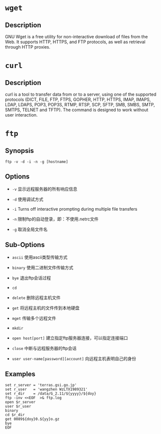 # `wget`

## Description

GNU Wget is a free utility for non-interactive download of files from the Web.  It supports HTTP, HTTPS, and FTP protocols, as well as retrieval through HTTP proxies.

# `curl`

## Description

curl is a tool to transfer data from or to a server, using one of the supported protocols (DICT, FILE, FTP, FTPS, GOPHER, HTTP, HTTPS, IMAP, IMAPS, LDAP, LDAPS, POP3, POP3S, RTMP, RTSP, SCP, SFTP, SMB, SMBS, SMTP, SMTPS, TELNET and TFTP). The command is designed to work without user interaction.

# `ftp`

## Synopsis

`ftp -v -d -i -n -g [hostname]`

## Options

- `-v` 显示远程服务器的所有响应信息

- `-d` 使用调试方式

- `-i` Turns off interactive prompting during multiple file transfers

- `-n` 限制ftp的自动登录，即：不使用.netrc文件

- `-g` 取消全局文件名

## Sub-Options

- `ascii` 使用ascii类型传输方式

- `binary` 使用二进制文件传输方式

- `bye` 退出ftp会话过程

- `cd`
 
- `delete` 删除远程主机文件

- `get` 将远程主机的文件传到本地硬盘

- `mget` 传输多个远程文件

- `mkdir`

- `open host[port]` 建立指定ftp服务器连接，可以指定连接端口

- `close` 中断与远程服务器的ftp会话

- `user user-name[password][account]` 向远程主机表明自己的身份

## Examples

```
set r_server = 'terras.gsi.go.jp'
set r_user   = 'wangzhen WzLTX1989321'
set r_dir    = /data/G_2.11/${yyyy}/${doy}
ftp -inv <<EOF  >& ftp.log
open $r_server
user $r_user
binary
cd $r_dir
get 0089${doy}0.${yy}o.gz
bye
EOF
```
